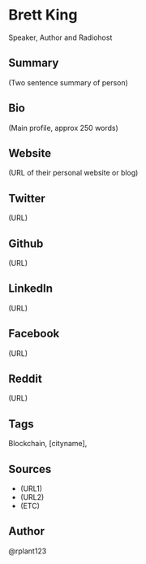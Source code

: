 # Brett King
Speaker, Author and Radiohost
## Summary
(Two sentence summary of person)

## Bio
(Main profile, approx 250 words)

## Website
(URL of their personal website or blog)

## Twitter
(URL)

## Github
(URL)

## LinkedIn
(URL)

## Facebook
(URL)

## Reddit
(URL)

## Tags
Blockchain, [cityname], 

## Sources
* (URL1)
* (URL2)
* (ETC)

## Author
@rplant123
